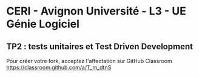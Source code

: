 # CERI - Avignon Université - L3 - UE Génie Logiciel

## TP2 : tests unitaires et Test Driven Development


Pour créer votre fork, acceptez l'affectation sur GitHub Classroom https://classroom.github.com/a/T_m_dtnS
